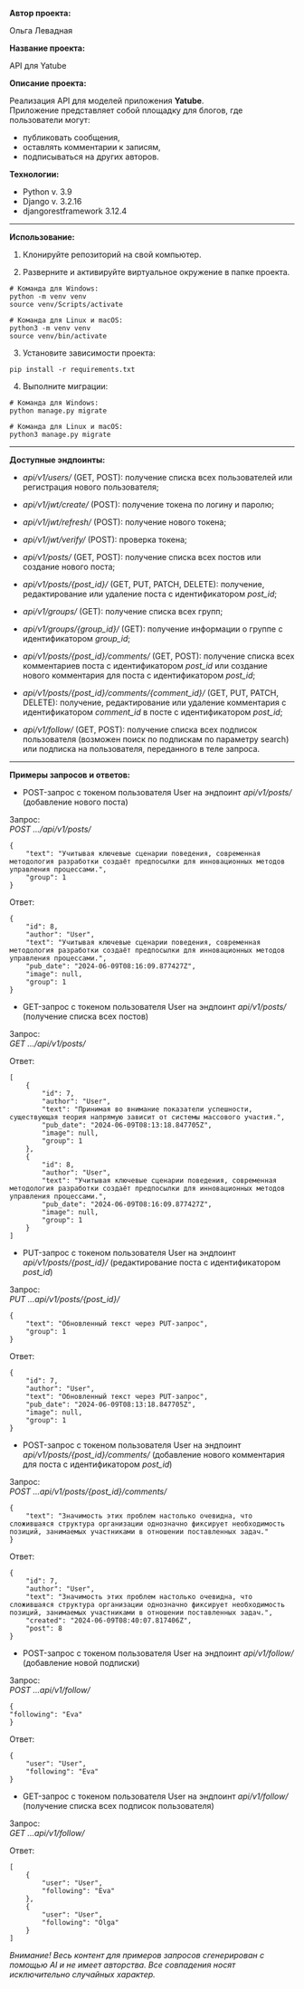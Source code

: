 **Автор проекта:**

Ольга Левадная

**Название проекта:**

API для Yatube

**Описание проекта:**

Реализация API для моделей приложения **Yatube**.  
Приложение представляет собой площадку для блогов, где пользователи могут:
- публиковать сообщения,
- оставлять комментарии к записям,
- подписываться на других авторов.

**Технологии:**
- Python v. 3.9
- Django v. 3.2.16
- djangorestframework 3.12.4

---

**Использование:**
1. Клонируйте репозиторий на свой компьютер.

2. Разверните и активируйте виртуальное окружение в папке проекта.
```
# Команда для Windows:
python -m venv venv
source venv/Scripts/activate

# Команда для Linux и macOS:
python3 -m venv venv
source venv/bin/activate
```
3. Установите зависимости проекта:

```
pip install -r requirements.txt
```

4. Выполните миграции:

```
# Команда для Windows:
python manage.py migrate

# Команда для Linux и macOS:
python3 manage.py migrate
```

---

**Доступные эндпоинты:**

- *api/v1/users/* (GET, POST): получение списка всех пользователей или регистрация нового пользователя;

- *api/v1/jwt/create/* (POST): получение токена по логину и паролю;

- *api/v1/jwt/refresh/* (POST): получение нового токена;

- *api/v1/jwt/verify/* (POST): проверка токена;

- *api/v1/posts/* (GET, POST): получение списка всех постов или создание нового поста;

- *api/v1/posts/{post_id}/* (GET, PUT, PATCH, DELETE): получение, редактирование или удаление поста с идентификатором *post_id*;

- *api/v1/groups/* (GET): получение списка всех групп;

- *api/v1/groups/{group_id}/* (GET): получение информации о группе с идентификатором *group_id*;

- *api/v1/posts/{post_id}/comments/* (GET, POST): получение списка всех комментариев поста с идентификатором *post_id* или создание нового комментария для поста с идентификатором *post_id*;

- *api/v1/posts/{post_id}/comments/{comment_id}/* (GET, PUT, PATCH, DELETE): получение, редактирование или удаление комментария с идентификатором *comment_id* в посте с идентификатором *post_id*;

- *api/v1/follow/* (GET, POST): получение списка всех подписок пользователя (возможен поиск по подпискам по параметру search) или подписка на пользователя, переданного в теле запроса.

---

**Примеры запросов и ответов:**

- POST-запрос с токеном пользователя User на эндпоинт *api/v1/posts/* (добавление нового поста)

Запрос:  
*POST .../api/v1/posts/*
```
{
    "text": "Учитывая ключевые сценарии поведения, современная методология разработки создаёт предпосылки для инновационных методов управления процессами.",
    "group": 1
}
```

Ответ:
```
{
    "id": 8,
    "author": "User",
    "text": "Учитывая ключевые сценарии поведения, современная методология разработки создаёт предпосылки для инновационных методов управления процессами.",
    "pub_date": "2024-06-09T08:16:09.877427Z",
    "image": null,
    "group": 1
}
```

- GET-запрос с токеном пользователя User на эндпоинт *api/v1/posts/* (получение списка всех постов)

Запрос:  
*GET .../api/v1/posts/*

Ответ:
```
[
    {
        "id": 7,
        "author": "User",
        "text": "Принимая во внимание показатели успешности, существующая теория напрямую зависит от системы массового участия.",
        "pub_date": "2024-06-09T08:13:18.847705Z",
        "image": null,
        "group": 1
    },
    {
        "id": 8,
        "author": "User",
        "text": "Учитывая ключевые сценарии поведения, современная методология разработки создаёт предпосылки для инновационных методов управления процессами.",
        "pub_date": "2024-06-09T08:16:09.877427Z",
        "image": null,
        "group": 1
    }
]
```

- PUT-запрос с токеном пользователя User на эндпоинт *api/v1/posts/{post_id}/* (редактирование поста с идентификатором *post_id*)

Запрос:  
*PUT ...api/v1/posts/{post_id}/*
```
{
    "text": "Обновленный текст через PUT-запрос",
    "group": 1
}

```

Ответ:
```
{
    "id": 7,
    "author": "User",
    "text": "Обновленный текст через PUT-запрос",
    "pub_date": "2024-06-09T08:13:18.847705Z",
    "image": null,
    "group": 1
}
```

- POST-запрос с токеном пользователя User на эндпоинт *api/v1/posts/{post_id}/comments/* (добавление нового комментария для поста с идентификатором *post_id*)

Запрос:  
*POST ...api/v1/posts/{post_id}/comments/*

```
{
    "text": "Значимость этих проблем настолько очевидна, что сложившаяся структура организации однозначно фиксирует необходимость позиций, занимаемых участниками в отношении поставленных задач."
}
```

Ответ:
```
{
    "id": 7,
    "author": "User",
    "text": "Значимость этих проблем настолько очевидна, что сложившаяся структура организации однозначно фиксирует необходимость позиций, занимаемых участниками в отношении поставленных задач.",
    "created": "2024-06-09T08:40:07.817406Z",
    "post": 8
}
```

- POST-запрос с токеном пользователя User на эндпоинт *api/v1/follow/* (добавление новой подписки)

Запрос:  
*POST ...api/v1/follow/*

```
{
"following": "Eva"
}
```

Ответ:
```
{
    "user": "User",
    "following": "Eva"
}

```

- GET-запрос с токеном пользователя User на эндпоинт *api/v1/follow/* (получение списка всех подписок пользователя)

Запрос:  
*GET ...api/v1/follow/*

Ответ:
```
[
    {
        "user": "User",
        "following": "Eva"
    },
    {
        "user": "User",
        "following": "Olga"
    }
]

```

*Внимание! Весь контент для примеров запросов сгенерирован с помощью AI и не имеет авторства. Все совпадения носят исключительно случайных характер.*

